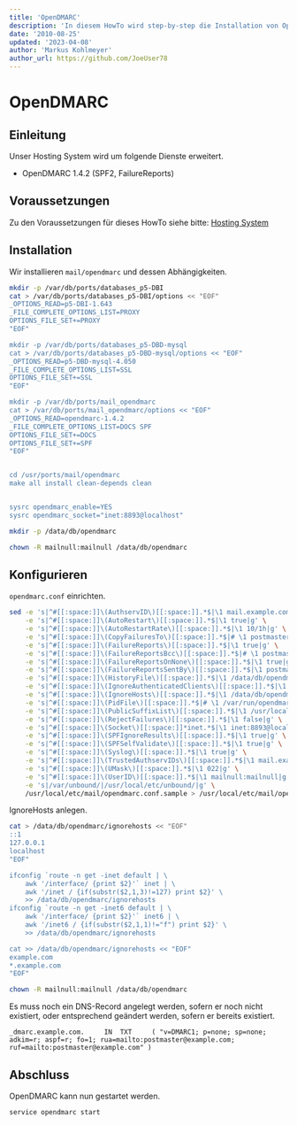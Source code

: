 ```yaml
---
title: 'OpenDMARC'
description: 'In diesem HowTo wird step-by-step die Installation von OpenDMARC für ein Hosting System auf Basis von FreeBSD 64Bit auf einem dedizierten Server beschrieben.'
date: '2010-08-25'
updated: '2023-04-08'
author: 'Markus Kohlmeyer'
author_url: https://github.com/JoeUser78
---
```


# OpenDMARC

## Einleitung

Unser Hosting System wird um folgende Dienste erweitert.

- OpenDMARC 1.4.2 (SPF2, FailureReports)

## Voraussetzungen

Zu den Voraussetzungen für dieses HowTo siehe bitte: [Hosting System](/howtos/freebsd/hosting_system/)

## Installation

Wir installieren `mail/opendmarc` und dessen Abhängigkeiten.

``` bash
mkdir -p /var/db/ports/databases_p5-DBI
cat > /var/db/ports/databases_p5-DBI/options << "EOF"
_OPTIONS_READ=p5-DBI-1.643
_FILE_COMPLETE_OPTIONS_LIST=PROXY
OPTIONS_FILE_SET+=PROXY
"EOF"

mkdir -p /var/db/ports/databases_p5-DBD-mysql
cat > /var/db/ports/databases_p5-DBD-mysql/options << "EOF"
_OPTIONS_READ=p5-DBD-mysql-4.050
_FILE_COMPLETE_OPTIONS_LIST=SSL
OPTIONS_FILE_SET+=SSL
"EOF"

mkdir -p /var/db/ports/mail_opendmarc
cat > /var/db/ports/mail_opendmarc/options << "EOF"
_OPTIONS_READ=opendmarc-1.4.2
_FILE_COMPLETE_OPTIONS_LIST=DOCS SPF
OPTIONS_FILE_SET+=DOCS
OPTIONS_FILE_SET+=SPF
"EOF"


cd /usr/ports/mail/opendmarc
make all install clean-depends clean


sysrc opendmarc_enable=YES
sysrc opendmarc_socket="inet:8893@localhost"
```

``` bash
mkdir -p /data/db/opendmarc

chown -R mailnull:mailnull /data/db/opendmarc
```

## Konfigurieren

`opendmarc.conf` einrichten.

``` bash
sed -e 's|^#[[:space:]]\(AuthservID\)[[:space:]].*$|\1 mail.example.com|g' \
    -e 's|^#[[:space:]]\(AutoRestart\)[[:space:]].*$|\1 true|g' \
    -e 's|^#[[:space:]]\(AutoRestartRate\)[[:space:]].*$|\1 10/1h|g' \
    -e 's|^#[[:space:]]\(CopyFailuresTo\)[[:space:]].*$|# \1 postmaster@example.com|g' \
    -e 's|^#[[:space:]]\(FailureReports\)[[:space:]].*$|\1 true|g' \
    -e 's|^#[[:space:]]\(FailureReportsBcc\)[[:space:]].*$|# \1 postmaster@example.com|g' \
    -e 's|^#[[:space:]]\(FailureReportsOnNone\)[[:space:]].*$|\1 true|g' \
    -e 's|^#[[:space:]]\(FailureReportsSentBy\)[[:space:]].*$|\1 postmaster@example.com|g' \
    -e 's|^#[[:space:]]\(HistoryFile\)[[:space:]].*$|\1 /data/db/opendmarc/opendmarc.dat|g' \
    -e 's|^#[[:space:]]\(IgnoreAuthenticatedClients\)[[:space:]].*$|\1 true|g' \
    -e 's|^#[[:space:]]\(IgnoreHosts\)[[:space:]].*$|\1 /data/db/opendmarc/ignorehosts|g' \
    -e 's|^#[[:space:]]\(PidFile\)[[:space:]].*$|# \1 /var/run/opendmarc/pid|g' \
    -e 's|^#[[:space:]]\(PublicSuffixList\)[[:space:]].*$|\1 /usr/local/share/public_suffix_list/public_suffix_list.dat|g' \
    -e 's|^#[[:space:]]\(RejectFailures\)[[:space:]].*$|\1 false|g' \
    -e 's|^#[[:space:]]\(Socket\)[[:space:]]*inet.*$|\1 inet:8893@localhost|g' \
    -e 's|^#[[:space:]]\(SPFIgnoreResults\)[[:space:]].*$|\1 true|g' \
    -e 's|^#[[:space:]]\(SPFSelfValidate\)[[:space:]].*$|\1 true|g' \
    -e 's|^#[[:space:]]\(Syslog\)[[:space:]].*$|\1 true|g' \
    -e 's|^#[[:space:]]\(TrustedAuthservIDs\)[[:space:]].*$|\1 mail.example.com|g' \
    -e 's|^#[[:space:]]\(UMask\)[[:space:]].*$|\1 022|g' \
    -e 's|^#[[:space:]]\(UserID\)[[:space:]].*$|\1 mailnull:mailnull|g' \
    -e 's|/var/unbound/|/usr/local/etc/unbound/|g' \
    /usr/local/etc/mail/opendmarc.conf.sample > /usr/local/etc/mail/opendmarc.conf
```

IgnoreHosts anlegen.

``` bash
cat > /data/db/opendmarc/ignorehosts << "EOF"
::1
127.0.0.1
localhost
"EOF"

ifconfig `route -n get -inet default | \
    awk '/interface/ {print $2}'` inet | \
    awk '/inet / {if(substr($2,1,3)!=127) print $2}' \
    >> /data/db/opendmarc/ignorehosts
ifconfig `route -n get -inet6 default | \
    awk '/interface/ {print $2}'` inet6 | \
    awk '/inet6 / {if(substr($2,1,1)!="f") print $2}' \
    >> /data/db/opendmarc/ignorehosts

cat >> /data/db/opendmarc/ignorehosts << "EOF"
example.com
*.example.com
"EOF"
```

``` bash
chown -R mailnull:mailnull /data/db/opendmarc
```

Es muss noch ein DNS-Record angelegt werden, sofern er noch nicht existiert, oder entsprechend geändert werden, sofern er bereits existiert.

``` dns-zone
_dmarc.example.com.     IN  TXT     ( "v=DMARC1; p=none; sp=none; adkim=r; aspf=r; fo=1; rua=mailto:postmaster@example.com; ruf=mailto:postmaster@example.com" )
```

## Abschluss

OpenDMARC kann nun gestartet werden.

``` bash
service opendmarc start
```
